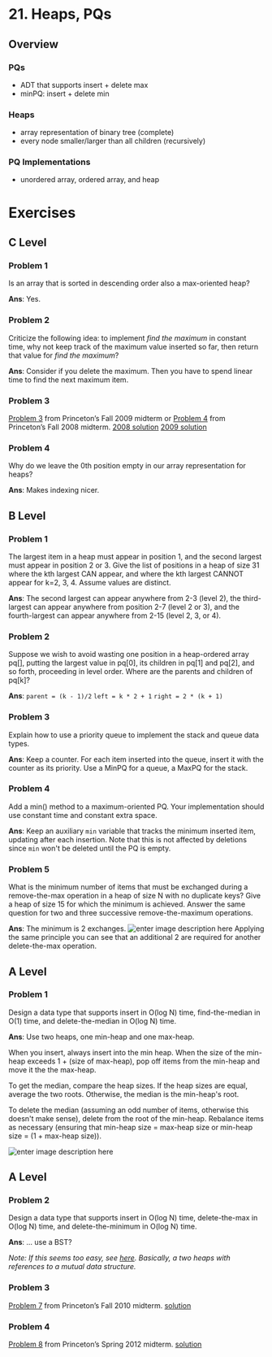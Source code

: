 # 21. Heaps, PQs
## Overview
### PQs
- ADT that supports insert + delete max
- minPQ: insert + delete min
### Heaps
- array representation of binary tree (complete)
- every node smaller/larger than all children (recursively)
### PQ Implementations
- unordered array, ordered array, and heap
# Exercises
## C Level
### Problem 1
Is an array that is sorted in descending order also a max-oriented heap?

**Ans**: Yes.
### Problem 2
Criticize the following idea: to implement _find the maximum_ in constant time, why not keep track of the maximum value inserted so far, then return that value for _find the maximum_?

**Ans**: Consider if you delete the maximum. Then you have to spend linear time to find the next maximum item.

### Problem 3
[Problem 3](http://www.cs.princeton.edu/courses/archive/spring15/cos226/exams/mid-f09.pdf)  from Princeton’s Fall 2009 midterm or  [Problem 4](http://www.cs.princeton.edu/courses/archive/spring15/cos226/exams/mid-f08.pdf)  from Princeton’s Fall 2008 midterm.
[2008 solution](https://www.cs.princeton.edu/courses/archive/fall13/cos226/exams/mid-f08-sol.pdf)
[2009 solution](https://www.cs.princeton.edu/courses/archive/fall13/cos226/exams/mid-f09-sol.pdf)

### Problem 4
Why do we leave the 0th position empty in our array representation for heaps?

**Ans**: Makes indexing nicer.

## B Level
### Problem 1
The largest item in a heap must appear in position 1, and the second largest must appear in position 2 or 3. Give the list of positions in a heap of size 31 where the kth largest CAN appear, and where the kth largest CANNOT appear for k=2, 3, 4. Assume values are distinct.

**Ans**: The second largest can appear anywhere from 2-3 (level 2), the third-largest can appear anywhere from position 2-7 (level 2 or 3), and the fourth-largest can appear anywhere from 2-15 (level 2, 3, or 4).

### Problem 2
Suppose we wish to avoid wasting one position in a heap-ordered array pq[], putting the largest value in pq[0], its children in pq[1] and pq[2], and so forth, proceeding in level order. Where are the parents and children of pq[k]?

**Ans**: 
`parent = (k - 1)/2`
`left = k * 2 + 1`
`right = 2 * (k + 1)`

### Problem 3
Explain how to use a priority queue to implement the stack and queue data types.

**Ans**: Keep a counter. For each item inserted into the queue, insert it with the counter as its priority. Use a MinPQ for a queue, a MaxPQ for the stack.

### Problem 4
Add a min() method to a maximum-oriented PQ. Your implementation should use constant time and constant extra space.

**Ans**: Keep an auxiliary `min` variable that tracks the minimum inserted item, updating after each insertion. Note that this is not affected by deletions since `min` won't be deleted until the PQ is empty.

### Problem 5
What is the minimum number of items that must be exchanged during a remove-the-max operation in a heap of size N with no duplicate keys? Give a heap of size 15 for which the minimum is achieved. Answer the same question for two and three successive remove-the-maximum operations.

**Ans**: The minimum is 2 exchanges. 
![enter image description here](https://i.ibb.co/DKxjLGb/20-b-5.png)
Applying the same principle you can see that an additional 2 are required for another delete-the-max operation.

## A Level
### Problem 1
Design a data type that supports insert in O(log N) time, find-the-median in O(1) time, and delete-the-median in O(log N) time.

**Ans**: Use two heaps, one min-heap and one max-heap. 

When you insert, always insert into the min heap. When the size of the min-heap exceeds 1 + (size of max-heap), pop off items from the min-heap and move it the the max-heap.

To get the median, compare the heap sizes. If the heap sizes are equal, average the two roots. Otherwise, the median is the min-heap's root.

To delete the median (assuming an odd number of items, otherwise this doesn't make sense), delete from the root of the min-heap. Rebalance items as necessary (ensuring that min-heap size = max-heap size or min-heap size = (1 + max-heap size)).

![enter image description here](https://i.ibb.co/vPvMNwc/21-a-1.png)

## A Level
### Problem 2
Design a data type that supports insert in O(log N) time, delete-the-max in O(log N) time, and delete-the-minimum in O(log N) time.

**Ans**: ... use a BST?

*Note: If this seems too easy, see [here](https://www.geeksforgeeks.org/a-data-structure-question/). Basically, a two heaps with references to a mutual data structure.*
### Problem 3
[Problem 7](http://www.cs.princeton.edu/courses/archive/spring15/cos226/exams/mid-f10.pdf)  from Princeton’s Fall 2010 midterm.
[solution](https://www.cs.princeton.edu/courses/archive/fall13/cos226/exams/mid-f10-sol.pdf)
### Problem 4
[Problem 8](http://www.cs.princeton.edu/courses/archive/spring15/cos226/exams/mid-s12.pdf)  from Princeton’s Spring 2012 midterm.
[solution](https://www.cs.princeton.edu/courses/archive/fall13/cos226/exams/mid-s12-sol.pdf)
